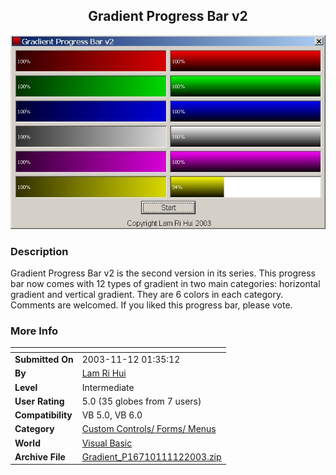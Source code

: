 ﻿<div align="center">

## Gradient Progress Bar v2

<img src="PIC20031112132222914.JPG">
</div>

### Description

Gradient Progress Bar v2 is the second version in its series. This progress bar now comes with 12 types of gradient in two main categories: horizontal gradient and vertical gradient. They are 6 colors in each category. Comments are welcomed. If you liked this progress bar, please vote.
 
### More Info
 


<span>             |<span>
---                |---
**Submitted On**   |2003-11-12 01:35:12
**By**             |[Lam Ri Hui](https://github.com/Planet-Source-Code/PSCIndex/blob/master/ByAuthor/lam-ri-hui.md)
**Level**          |Intermediate
**User Rating**    |5.0 (35 globes from 7 users)
**Compatibility**  |VB 5\.0, VB 6\.0
**Category**       |[Custom Controls/ Forms/  Menus](https://github.com/Planet-Source-Code/PSCIndex/blob/master/ByCategory/custom-controls-forms-menus__1-4.md)
**World**          |[Visual Basic](https://github.com/Planet-Source-Code/PSCIndex/blob/master/ByWorld/visual-basic.md)
**Archive File**   |[Gradient\_P16710111122003\.zip](https://github.com/Planet-Source-Code/lam-ri-hui-gradient-progress-bar-v2__1-49845/archive/master.zip)








